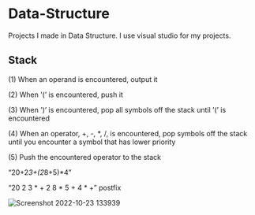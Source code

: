 # Data-Structure
Projects I made in Data Structure. I use visual studio for my projects.

## Stack
(1) When an operand is encountered, output it

(2) When ’(’ is encountered, push it

(3) When ’)’ is encountered, pop all symbols off the stack until ’(’ is encountered

(4) When an operator, +, -, *, /, is encountered, pop symbols off the stack until you encounter a symbol that has
lower priority

(5) Push the encountered operator to the stack

“20+2*3+(2*8+5)*4”

“20 2 3 * + 2 8 * 5 + 4 * +” postfix

![Screenshot 2022-10-23 133939](https://user-images.githubusercontent.com/102357822/197387496-5139aa4d-4e5a-49d6-b1ac-b4806768ebbc.png)
